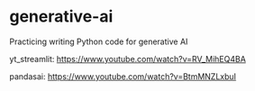 # generative-ai
Practicing writing Python code for generative AI

yt_streamlit:
https://www.youtube.com/watch?v=RV_MihEQ4BA


pandasai:
https://www.youtube.com/watch?v=BtmMNZLxbuI
